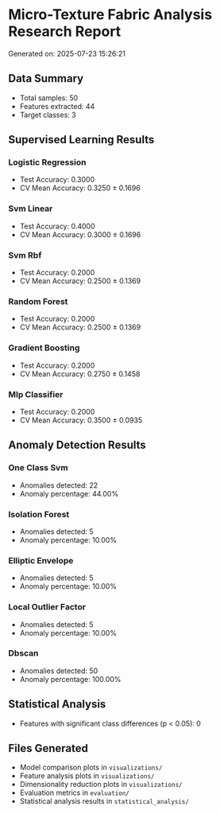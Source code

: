 # Micro-Texture Fabric Analysis Research Report

Generated on: 2025-07-23 15:26:21

## Data Summary
- Total samples: 50
- Features extracted: 44
- Target classes: 3

## Supervised Learning Results

### Logistic Regression
- Test Accuracy: 0.3000
- CV Mean Accuracy: 0.3250 ± 0.1696

### Svm Linear
- Test Accuracy: 0.4000
- CV Mean Accuracy: 0.3000 ± 0.1696

### Svm Rbf
- Test Accuracy: 0.2000
- CV Mean Accuracy: 0.2500 ± 0.1369

### Random Forest
- Test Accuracy: 0.2000
- CV Mean Accuracy: 0.2500 ± 0.1369

### Gradient Boosting
- Test Accuracy: 0.2000
- CV Mean Accuracy: 0.2750 ± 0.1458

### Mlp Classifier
- Test Accuracy: 0.2000
- CV Mean Accuracy: 0.3500 ± 0.0935

## Anomaly Detection Results

### One Class Svm
- Anomalies detected: 22
- Anomaly percentage: 44.00%

### Isolation Forest
- Anomalies detected: 5
- Anomaly percentage: 10.00%

### Elliptic Envelope
- Anomalies detected: 5
- Anomaly percentage: 10.00%

### Local Outlier Factor
- Anomalies detected: 5
- Anomaly percentage: 10.00%

### Dbscan
- Anomalies detected: 50
- Anomaly percentage: 100.00%

## Statistical Analysis

- Features with significant class differences (p < 0.05): 0

## Files Generated

- Model comparison plots in `visualizations/`
- Feature analysis plots in `visualizations/`
- Dimensionality reduction plots in `visualizations/`
- Evaluation metrics in `evaluation/`
- Statistical analysis results in `statistical_analysis/`
